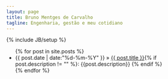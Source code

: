 ```yaml
---
layout: page
title: Bruno Mentges de Carvalho
tagline: Engenharia, gestão e meu cotidiano
---
```

{% include JB/setup %}


<ul class="posts">
  {% for post in site.posts %}
    <li><span>{{ post.date | date:"%d-%m-%Y" }}</span> &raquo; <a href="
    {{BASE_PATH }}{{ post.url }}">{{ post.title }}</a>{% if post.description != "" %}: {{post.description}} {% endif %}</li>
  {% endfor %}
</ul>


